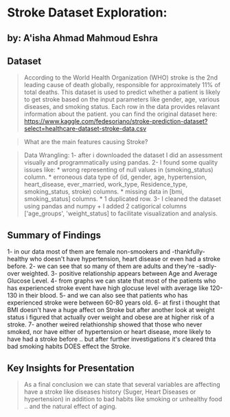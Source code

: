 # Stroke Dataset Exploration:
## by: A'isha Ahmad Mahmoud Eshra


## Dataset

> According to the World Health Organization (WHO) stroke is the 2nd leading cause of death globally, responsible for approximately 11% of total deaths.
This dataset is used to predict whether a patient is likely to get stroke based on the input parameters like gender, age, various diseases, and smoking status. Each row in the data provides relavant information about the patient.
you can find the original dataset here: https://www.kaggle.com/fedesoriano/stroke-prediction-dataset?select=healthcare-dataset-stroke-data.csv

> What are the main features causing Stroke?

> Data Wrangling:
1- after i downloaded the dataset I did an assessment visually and programmatically using pandas.
2- I found some quality issues like:
	* wrong representing of null values in (smoking_status) column.
	* erroneous data type of (id, gender, age, hypertension, heart_disease, ever_married, work_type, Residence_type, smoking_status, stroke) columns.
	* missing data in [bmi, smoking_status] columns.
	* 1 duplicated row.
3- I cleaned the dataset using pandas and numpy + I added 2 catigorical columns ['age_groups', 'weight_status] to facilitate visualization and analysis.

## Summary of Findings

1- in our data most of them are female non-smookers and -thankfully- healthy who doesn't have hypertension, heart disease or even had a stroke before.
2- we can see that so many of them are adults and they're -sadly- over weighted.
3- positive relationship appears between Age and Average Glucose Level.
4- from graphs we can state that most of the patients who has experienced stroke event have high glocuse level with average like 120-130 in their blood.
5- and we can also see that patients who has experienced stroke were between 60-80 years old.
6- at first i thought that BMI doesn't have a huge affect on Stroke but after another look at weight status i figured that actually over weight and obese are at higher risk of a stroke.
7- another weired relathionship showed that those who never smoked, nor have either of hypertension or heart disease, more likely to have had a stroke before .. but after further investigations it's cleared thta bad smoking habits DOES effect the Stroke.

## Key Insights for Presentation

> As a final conclusion we can state that several variables are affecting have a stroke like diseases history (Suger, Heart Diseases or hypertension) in addition to bad habits like smoking or unhealthy food .. and the natural effect of aging.